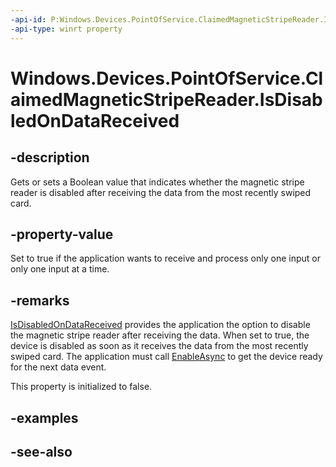 ```yaml
---
-api-id: P:Windows.Devices.PointOfService.ClaimedMagneticStripeReader.IsDisabledOnDataReceived
-api-type: winrt property
---
```


<!-- Property syntax
public bool IsDisabledOnDataReceived { get;  set; }
-->

# Windows.Devices.PointOfService.ClaimedMagneticStripeReader.IsDisabledOnDataReceived

## -description
Gets or sets a Boolean value that indicates whether the magnetic stripe reader is disabled after receiving the data from the most recently swiped card.

## -property-value
Set to true if the application wants to receive and process only one input or only one input at a time.

## -remarks
[IsDisabledOnDataReceived](claimedmagneticstripereader_isdisabledondatareceived.md) provides the application the option to disable the magnetic stripe reader after receiving the data. When set to true, the device is disabled as soon as it receives the data from the most recently swiped card. The application must call [EnableAsync](claimedmagneticstripereader_enableasync.md) to get the device ready for the next data event.

This property is initialized to false.

## -examples

## -see-also
